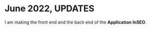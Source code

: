 <h1>June 2022, UPDATES</h1>
I am making the front end and the back end of the <b>Application InSEO</b>.
